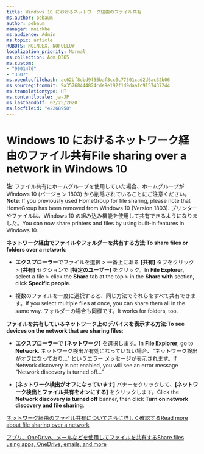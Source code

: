```yaml
---
title: Windows 10 におけるネットワーク経由のファイル共有
ms.author: pebaum
author: pebaum
manager: mnirkhe
ms.audience: Admin
ms.topic: article
ROBOTS: NOINDEX, NOFOLLOW
localization_priority: Normal
ms.collection: Adm_O365
ms.custom:
- "9001476"
- "3507"
ms.openlocfilehash: ac62bf8dbd9f55baf3cc0c77501cad2d6ac32b06
ms.sourcegitcommit: 9a35768444824cde9e192f1d9daafc9157437244
ms.translationtype: HT
ms.contentlocale: ja-JP
ms.lasthandoff: 02/25/2020
ms.locfileid: "42268958"
---
```

# <a name="file-sharing-over-a-network-in-windows-10"></a><span data-ttu-id="815c9-102">Windows 10 におけるネットワーク経由のファイル共有</span><span class="sxs-lookup"><span data-stu-id="815c9-102">File sharing over a network in Windows 10</span></span>

<span data-ttu-id="815c9-103">**注**: ファイル共有にホームグループを使用していた場合、ホームグループが Windows 10 (バージョン 1803) から削除されていることにご注意ください。</span><span class="sxs-lookup"><span data-stu-id="815c9-103">**Note**: If you previously used HomeGroup for file sharing, please note that HomeGroup has been removed from Windows 10 (Version 1803).</span></span> <span data-ttu-id="815c9-104">プリンターやファイルは、Windows 10 の組み込み機能を使用して共有できるようになりました。</span><span class="sxs-lookup"><span data-stu-id="815c9-104">You can now share printers and files by using built-in features in Windows 10.</span></span>

<span data-ttu-id="815c9-105">**ネットワーク経由でファイルやフォルダーを共有する方法**:</span><span class="sxs-lookup"><span data-stu-id="815c9-105">**To share files or folders over a network**:</span></span>

- <span data-ttu-id="815c9-106">**エクスプローラー**でファイルを選択 > 一番上にある **[共有]** タブをクリック > **[共有]** セクションで **[特定のユーザー]** をクリック。</span><span class="sxs-lookup"><span data-stu-id="815c9-106">In **File Explorer**, select a file > click the **Share** tab at the top > in the **Share with** section, click **Specific people**.</span></span>
          
- <span data-ttu-id="815c9-107">複数のファイルを一度に選択すると、同じ方法でそれらをすべて共有できます。</span><span class="sxs-lookup"><span data-stu-id="815c9-107">If you select multiple files at once, you can share them all in the same way.</span></span> <span data-ttu-id="815c9-108">フォルダーの場合も同様です。</span><span class="sxs-lookup"><span data-stu-id="815c9-108">It works for folders, too.</span></span>

<span data-ttu-id="815c9-109">**ファイルを共有しているネットワーク上のデバイスを表示する方法**:</span><span class="sxs-lookup"><span data-stu-id="815c9-109">**To see devices on the network that are sharing files**:</span></span>

- <span data-ttu-id="815c9-110">**エクスプローラー**で **[ネットワーク]** を選択します。</span><span class="sxs-lookup"><span data-stu-id="815c9-110">In **File Explorer**, go to **Network**.</span></span> <span data-ttu-id="815c9-111">ネットワーク検出が有効になっていない場合、"ネットワーク検出がオフになっており..." というエラー メッセージが表示されます。</span><span class="sxs-lookup"><span data-stu-id="815c9-111">If Network discovery is not enabled, you will see an error message "Network discovery is turned off..."</span></span>

- <span data-ttu-id="815c9-112">**[ネットワーク検出がオフになっています]** バナーをクリックして、**[ネットワーク検出とファイル共有をオンにする]** をクリックします。</span><span class="sxs-lookup"><span data-stu-id="815c9-112">Click the **Network discovery is turned off** banner, then click **Turn on network discovery and file sharing**.</span></span> 
          

[<span data-ttu-id="815c9-113">ネットワーク経由のファイル共有についてさらに詳しく確認する</span><span class="sxs-lookup"><span data-stu-id="815c9-113">Read more about file sharing over a network</span></span>](https://support.microsoft.com/help/4092694/windows-10-file-sharing-over-a-network)

[<span data-ttu-id="815c9-114">アプリ、OneDrive、メールなどを使用してファイルを共有する</span><span class="sxs-lookup"><span data-stu-id="815c9-114">Share files using apps, OneDrive, emails, and more</span></span>](https://support.microsoft.com/help/4027674/windows-10-share-files-in-file-explorer)
